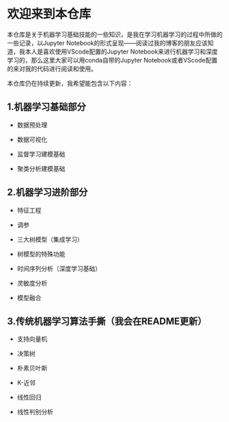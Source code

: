 # 欢迎来到本仓库

本仓库是关于机器学习基础技能的一些知识，是我在学习机器学习的过程中所做的一些记录，以Jupyter Notebook的形式呈现——阅读过我的博客的朋友应该知道，我本人是喜欢使用VScode配置的Jupyter Notebook来进行机器学习和深度学习的，那么这里大家可以用conda自带的Jupyter Notebook或者VScode配置的来对我的代码进行阅读和使用。

本仓库仍在持续更新，我希望能包含以下内容：

## 1.机器学习基础部分

- 数据预处理

- 数据可视化

- 监督学习建模基础

- 聚类分析建模基础

## 2.机器学习进阶部分

- 特征工程

- 调参

- 三大树模型（集成学习）

- 树模型的特殊功能

- 时间序列分析（深度学习基础）

- 灵敏度分析

- 模型融合

## 3.传统机器学习算法手撕（我会在README更新）

- 支持向量机

- 决策树

- 朴素贝叶斯

- K-近邻

- 线性回归

- 线性判别分析
